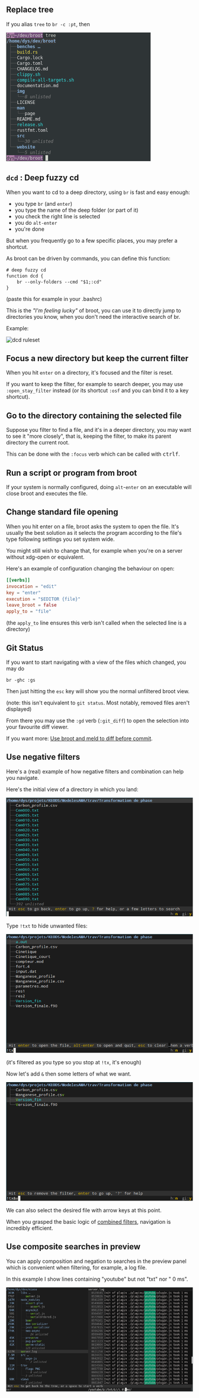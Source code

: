 ## Replace tree

If you alias `tree` to `br -c :pt`, then

![tree](img/20200710-alias-tree.png)

## `dcd` : Deep fuzzy cd

When you want to cd to a deep directory, using `br` is fast and easy enough:

* you type `br` (and `enter`)
* you type the name of the deep folder (or part of it)
* you check the right line is selected
* you do `alt-enter`
* you're done

But when you frequently go to a few specific places, you may prefer a shortcut.

As broot can be driven by commands, you can define this function:

	# deep fuzzy cd
	function dcd {
		br --only-folders --cmd "$1;:cd"
	}

(paste this for example in your .bashrc)

This is the *"I'm feeling lucky"* of broot, you can use it to directly jump to directories you know, when you don't need the interactive search of br.

Example:

![dcd ruleset](img/20190122-dcd_rulset.png)

## Focus a new directory but keep the current filter

When you hit `enter` on a directory, it's focused and the filter is reset.

If you want to keep the filter, for example to search deeper, you may use `:open_stay_filter` instead (or its shortcut `:osf` and you can bind it to a key shortcut).

## Go to the directory containing the selected file

Suppose you filter to find a file, and it's in a deeper directory, you may want to see it "more closely", that is, keeping the filter, to make its parent directory the current root.

This can be done with the `:focus` verb which can be called with <kbd>ctrl</kbd><kbd>f</kbd>.

## Run a script or program from broot

If your system is normally configured, doing `alt`-`enter` on an executable will close broot and executes the file.

## Change standard file opening

When you hit enter on a file, broot asks the system to open the file. It's usually the best solution as it selects the program according to the file's type following settings you set system wide.

You might still wish to change that, for example when you're on a server without xdg-open or equivalent.

Here's an example of configuration changing the behaviour on open:

```toml
[[verbs]]
invocation = "edit"
key = "enter"
execution = "$EDITOR {file}"
leave_broot = false
apply_to = "file"
```

(the `apply_to` line ensures this verb isn't called when the selected line is a directory)


## Git Status

If you want to start navigating with a view of the files which changed, you may do

    br -ghc :gs

Then just hitting the `esc` key will show you the normal unfiltered broot view.

(note: this isn't equivalent to `git status`. Most notably, removed files aren't displayed)

From there you may use the `:gd` verb (`:git_diff`) to open the selection into your favourite diff viewer.

If you want more: [Use broot and meld to diff before commit](https://dystroy.org/blog/gg/).

## Use negative filters

Here's a (real) example of how negative filters and combination can help you navigate.

Here's the initial view of a directory in which you land:

![initial view](img/20200709-combneg-1.png)

Type `!txt` to hide unwanted files:

![without txt](img/20200709-combneg-2.png)

(it's filtered as you type so you stop at `!tx`, it's enough)

Now let's add `&` then some letters of what we want.

![on target](img/20200709-combneg-3.png)

We can also select the desired file with arrow keys at this point.

When you grasped the basic logic of [combined filters](../input/#combining-filtering-patterns), navigation is incredibly efficient.


## Use composite searches in preview

You can apply composition and negation to searches in the preview panel which is convenient when filtering, for example, a log file.

In this example I show lines containing "youtube" but not "txt" nor " 0 ms".

![search log](img/20200716-search-log.png)
